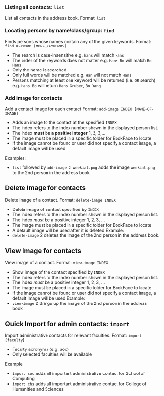 ### Listing all contacts: `list`
List all contacts in the address book.
Format: `list`

### Locating persons by name/class/group: `find`
Finds persons whose names contain any of the given keywords.
Format: `find KEYWORD [MORE_KEYWORDS]`
* The search is case-insensitive e.g. `hans` will match `Hans`
* The order of the keywords does not matter e.g. `Hans Bo` will match `Bo Hans`
* Only the name is searched
* Only full words will be matched e.g. `Han` will not match `Hans`
* Persons matching at least one keyword will be returned (i.e. `OR` search) e.g. `Hans Bo` will return `Hans Gruber`, `Bo Yang`

### Add image for contacts
Add a contact image for each contact
Format: `add-image INDEX [NAME-OF-IMAGE]`
* Adds an image to the contact at the specified `INDEX`
* The index refers to the index number shown in the displayed person list.
* The index **must be a positive integer** 1, 2, 3,...
* The image must be placed in a specific folder for BookFace to locate
* If the image cannot be found or user did not specify a contact image, a default image will be used

Examples:
* `list` followed by `add-image 2 weekiat.png` adds the image `weekiat.png` to the 2nd person in the address book


## Delete Image for contacts


Delete image of a contact.
Format: `delete-image INDEX`
* Delete image of contact specified by `INDEX`
* The index refers to the index number shown in the displayed person list.
* The index *must* be a positive integer 1, 2, 3, …
* The image must be placed in a specific folder for BookFace to locate
* A default image will be used after it is deleted
  Example:
* `delete-image` 2 deletes the image of the 2nd person in the address book.


## View Image for contacts


View image of a contact.
Format: `view-image INDEX`
* Show image of the contact specified by `INDEX`
* The index refers to the index number shown in the displayed person list.
* The index *must* be a positive integer 1, 2, 3, …
* The image must be placed in a specific folder for BookFace to locate
* If the image cannot be found or user did not specify a contact image, a default image will be used
  Example:
* `view-image` 2 Brings up the image of the 2nd person in the address book.


## Quick Import for admin contacts: `import`


Import administrative contacts for relevant faculties.
Format: `import [faculty]`
* Faculty acronyms (e.g. soc)
* Only selected faculties will be available


Example:
* `import soc` adds all important administrative contact for School of Computing
* `import chs` adds all important administrative contact for College of Humanities and Sciences
